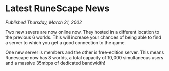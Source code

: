 # Latest RuneScape News
*Published Thursday, March 21, 2002*

Two new severs are now online now. They hosted in a different location to the previous 6 worlds.
This will increase your chances of being able to find a server to which you get a good connection to the game.

One new server is members and the other is free-edition server. This means Runescape now has 8 worlds, a total capacity of 10,000 simultaneous users and a massive 35mbps of dedicated bandwidth!
